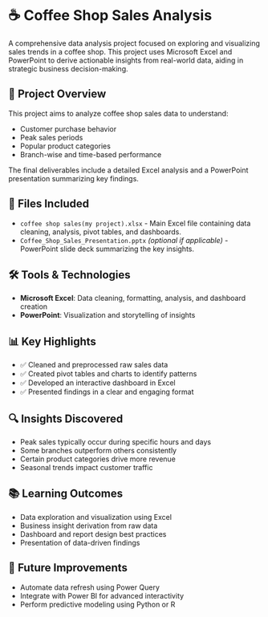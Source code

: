 # ☕ Coffee Shop Sales Analysis

A comprehensive data analysis project focused on exploring and visualizing sales trends in a coffee shop. This project uses Microsoft Excel and PowerPoint to derive actionable insights from real-world data, aiding in strategic business decision-making.

## 📌 Project Overview

This project aims to analyze coffee shop sales data to understand:

- Customer purchase behavior
- Peak sales periods
- Popular product categories
- Branch-wise and time-based performance

The final deliverables include a detailed Excel analysis and a PowerPoint presentation summarizing key findings.

## 📁 Files Included

- `coffee shop sales(my project).xlsx` - Main Excel file containing data cleaning, analysis, pivot tables, and dashboards.
- `Coffee_Shop_Sales_Presentation.pptx` *(optional if applicable)* - PowerPoint slide deck summarizing the key insights.

## 🛠 Tools & Technologies

- **Microsoft Excel**: Data cleaning, formatting, analysis, and dashboard creation
- **PowerPoint**: Visualization and storytelling of insights

## 📊 Key Highlights

- ✅ Cleaned and preprocessed raw sales data
- ✅ Created pivot tables and charts to identify patterns
- ✅ Developed an interactive dashboard in Excel
- ✅ Presented findings in a clear and engaging format

## 🔍 Insights Discovered

- Peak sales typically occur during specific hours and days
- Some branches outperform others consistently
- Certain product categories drive more revenue
- Seasonal trends impact customer traffic

## 📚 Learning Outcomes

- Data exploration and visualization using Excel
- Business insight derivation from raw data
- Dashboard and report design best practices
- Presentation of data-driven findings

## 🚀 Future Improvements

- Automate data refresh using Power Query
- Integrate with Power BI for advanced interactivity
- Perform predictive modeling using Python or R


